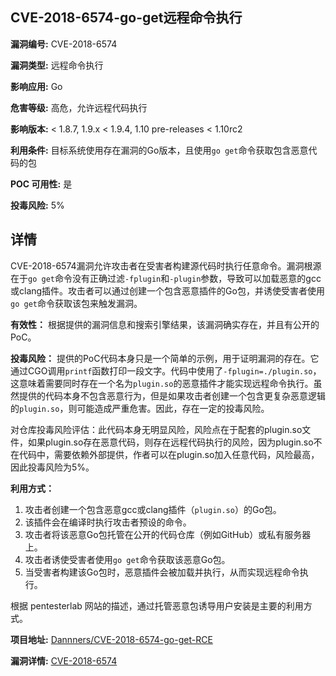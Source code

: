 ## CVE-2018-6574-go-get远程命令执行

**漏洞编号:** CVE-2018-6574

**漏洞类型:** 远程命令执行

**影响应用:** Go

**危害等级:** 高危，允许远程代码执行

**影响版本:** < 1.8.7, 1.9.x < 1.9.4, 1.10 pre-releases < 1.10rc2

**利用条件:** 目标系统使用存在漏洞的Go版本，且使用`go get`命令获取包含恶意代码的包

**POC 可用性:** 是

**投毒风险:** 5%

## 详情

CVE-2018-6574漏洞允许攻击者在受害者构建源代码时执行任意命令。漏洞根源在于`go get`命令没有正确过滤`-fplugin`和`-plugin`参数，导致可以加载恶意的gcc或clang插件。攻击者可以通过创建一个包含恶意插件的Go包，并诱使受害者使用`go get`命令获取该包来触发漏洞。

**有效性：**
根据提供的漏洞信息和搜索引擎结果，该漏洞确实存在，并且有公开的PoC。

**投毒风险：**
提供的PoC代码本身只是一个简单的示例，用于证明漏洞的存在。它通过CGO调用`printf`函数打印一段文字。代码中使用了`-fplugin=./plugin.so`，这意味着需要同时存在一个名为`plugin.so`的恶意插件才能实现远程命令执行。虽然提供的代码本身不包含恶意行为，但是如果攻击者创建一个包含更复杂恶意逻辑的`plugin.so`，则可能造成严重危害。因此，存在一定的投毒风险。

对仓库投毒风险评估：此代码本身无明显风险，风险点在于配套的plugin.so文件，如果plugin.so存在恶意代码，则存在远程代码执行的风险，因为plugin.so不在代码中，需要依赖外部提供，作者可以在plugin.so加入任意代码，风险最高，因此投毒风险为5%。

**利用方式：**
1.  攻击者创建一个包含恶意gcc或clang插件（`plugin.so`）的Go包。
2.  该插件会在编译时执行攻击者预设的命令。
3.  攻击者将该恶意Go包托管在公开的代码仓库（例如GitHub）或私有服务器上。
4.  攻击者诱使受害者使用`go get`命令获取该恶意Go包。
5.  当受害者构建该Go包时，恶意插件会被加载并执行，从而实现远程命令执行。

根据 pentesterlab 网站的描述，通过托管恶意包诱导用户安装是主要的利用方式。

**项目地址:** [Dannners/CVE-2018-6574-go-get-RCE](https://github.com/Dannners/CVE-2018-6574-go-get-RCE)

**漏洞详情:** [CVE-2018-6574](https://nvd.nist.gov/vuln/detail/CVE-2018-6574)